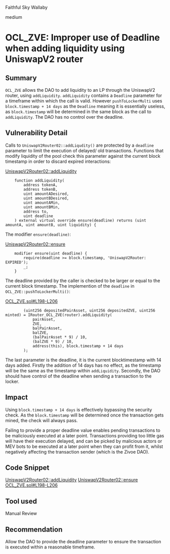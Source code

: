 Faithful Sky Wallaby

medium

# OCL_ZVE: Improper use of Deadline when adding liquidity using UniswapV2 router

## Summary

`OCL_ZVE` allows the DAO to add liquidity to an LP through the UniswapV2 router, using `addLiquidity`. `addLiquidity` contains a `Deadline` parameter for a timeframe within which the call is valid. However `pushToLockerMulti` uses `block.timestamp + 14 days` as the `Deadline` meaning it is essentially useless, as `block.timestamp` will be determined in the same block as the call to `addLiquidity`. The DAO has no control over the deadline.

## Vulnerability Detail

Calls to `UniswapV2Router02::addLiqudity()` are protected by a `deadline` parameter to limit the execution of delayed/ old transactions. Functions that modify liquidity of the pool check this parameter against the current block timestamp in order to discard expired interactions:

[UniswapV2Router02::addLiquidity](https://github.com/Uniswap/v2-periphery/blob/master/contracts/UniswapV2Router02.sol#L61-L70)
```solidity
    function addLiquidity(
        address tokenA,
        address tokenB,
        uint amountADesired,
        uint amountBDesired,
        uint amountAMin,
        uint amountBMin,
        address to,
        uint deadline
    ) external virtual override ensure(deadline) returns (uint amountA, uint amountB, uint liquidity) {
```
The modifier `ensure(deadline)`:

[UniswapV2Router02::ensure](https://github.com/Uniswap/v2-periphery/blob/master/contracts/UniswapV2Router02.sol#L18-L21)
```solidity
    modifier ensure(uint deadline) {
        require(deadline >= block.timestamp, 'UniswapV2Router: EXPIRED');
        _;
    }
```
The deadline provided by the caller is checked to be larger or equal to the current block timestamp. The implemention of the `deadline` in `OCL_ZVE::pushToLockerMulti()`:

[OCL_ZVE.sol#L198-L206](https://github.com/sherlock-audit/2024-03-zivoe/blob/main/zivoe-core-foundry/src/lockers/OCL/OCL_ZVE.sol#L198-L206)
```solidity
        (uint256 depositedPairAsset, uint256 depositedZVE, uint256 minted) = IRouter_OCL_ZVE(router).addLiquidity(
            pairAsset, 
            ZVE, 
            balPairAsset,
            balZVE, 
            (balPairAsset * 9) / 10,
            (balZVE * 9) / 10, 
            address(this), block.timestamp + 14 days
        );
```
The last parameter is the deadline, it is the current blocktimestamp with 14 days added. Firstly the addition of 14 days has no effect, as the timestamp will be the same as the timestamp within `addLiquidity`. Secondly, the DAO should have control of the deadline when sending a transaction to the locker.

## Impact

Using `block.timestamp + 14 days` is effectively bypassing the security check. As the `block.timestamp` will be determined once the transaction gets mined, the check will always pass.

Failing to provide a proper deadline value enables pending transactions to be maliciously executed at a later point. Transactions providing too little gas will have their execution delayed, and can be picked by malicious actors or MEV bots to be executed at a later point when they can profit from it, whilst negatively affecting the transaction sender (which is the Zivoe DAO).

## Code Snippet

[UniswapV2Router02::addLiquidity](https://github.com/Uniswap/v2-periphery/blob/master/contracts/UniswapV2Router02.sol#L61-L70)
[UniswapV2Router02::ensure](https://github.com/Uniswap/v2-periphery/blob/master/contracts/UniswapV2Router02.sol#L18-L21)
[OCL_ZVE.sol#L198-L206](https://github.com/sherlock-audit/2024-03-zivoe/blob/main/zivoe-core-foundry/src/lockers/OCL/OCL_ZVE.sol#L198-L206)

## Tool used

Manual Review

## Recommendation

Allow the DAO to provide the deadline parameter to ensure the transaction is executed within a reasonable timeframe.
